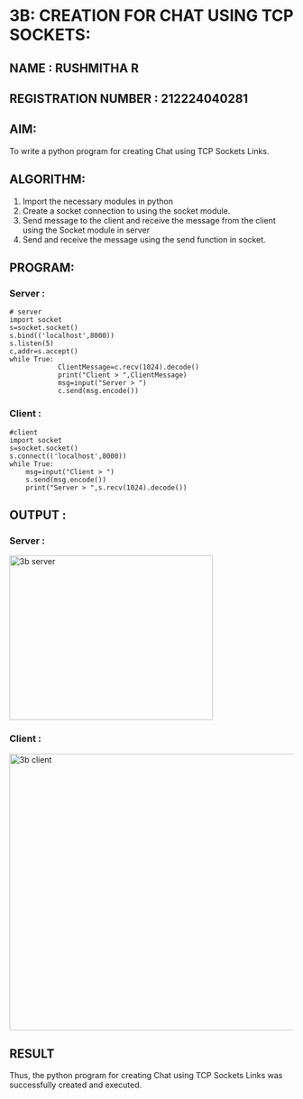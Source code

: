 # 3B: CREATION FOR CHAT USING TCP SOCKETS:
## NAME : RUSHMITHA R
## REGISTRATION NUMBER : 212224040281

## AIM:
To write a python program for creating Chat using TCP Sockets Links.
## ALGORITHM:
1. Import the necessary modules in python
2. Create a socket connection to using the socket module.
3. Send message to the client and receive the message from the client using the Socket module in
 server
4. Send and receive the message using the send function in socket.
## PROGRAM:
### Server :
```
# server
import socket 
s=socket.socket() 
s.bind(('localhost',8000)) 
s.listen(5) 
c,addr=s.accept() 
while True: 
            ClientMessage=c.recv(1024).decode() 
            print("Client > ",ClientMessage) 
            msg=input("Server > ") 
            c.send(msg.encode())
```

### Client :

```
#client
import socket 
s=socket.socket() 
s.connect(('localhost',8000)) 
while True: 
    msg=input("Client > ") 
    s.send(msg.encode()) 
    print("Server > ",s.recv(1024).decode())
```
## OUTPUT :

### Server :

<img width="361" height="292" alt="3b server" src="https://github.com/user-attachments/assets/ef11ebdb-29c9-4837-865d-10363ed2df85" />

### Client :

<img width="537" height="491" alt="3b client" src="https://github.com/user-attachments/assets/f3cf776b-8a9f-4faa-872b-6ce85aef5115" />


## RESULT
Thus, the python program for creating Chat using TCP Sockets Links was successfully 
created and executed.
